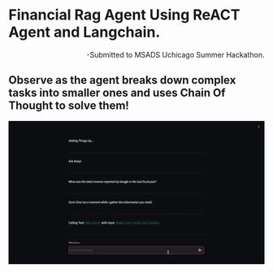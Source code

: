 # Financial Rag Agent Using ReACT Agent and Langchain.
<p style="text-align: right">-Submitted to MSADS Uchicago Summer Hackathon.</p>

## Observe as the agent breaks down complex tasks into smaller ones and uses Chain Of Thought to solve them!
<img src="https://github.com/aayushv001/ReactFinancialRAG/blob/main/demo.gif"/>
